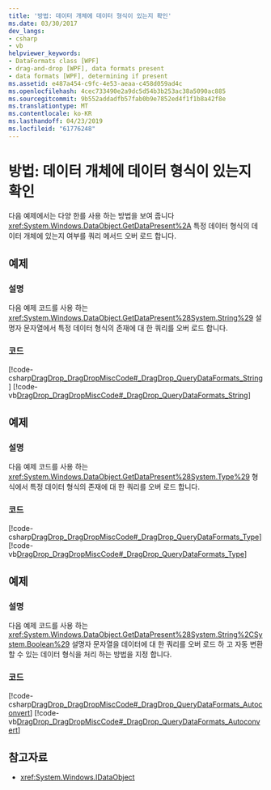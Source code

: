 ```yaml
---
title: '방법: 데이터 개체에 데이터 형식이 있는지 확인'
ms.date: 03/30/2017
dev_langs:
- csharp
- vb
helpviewer_keywords:
- DataFormats class [WPF]
- drag-and-drop [WPF], data formats present
- data formats [WPF], determining if present
ms.assetid: e487a454-c9fc-4e53-aeaa-c458d059ad4c
ms.openlocfilehash: 4cec733490e2a9dc5d54b3b253ac38a5090ac885
ms.sourcegitcommit: 9b552addadfb57fab0b9e7852ed4f1f1b8a42f8e
ms.translationtype: MT
ms.contentlocale: ko-KR
ms.lasthandoff: 04/23/2019
ms.locfileid: "61776248"
---
```

# <a name="how-to-determine-if-a-data-format-is-present-in-a-data-object"></a>방법: 데이터 개체에 데이터 형식이 있는지 확인
다음 예제에서는 다양 한를 사용 하는 방법을 보여 줍니다 <xref:System.Windows.DataObject.GetDataPresent%2A> 특정 데이터 형식의 데이터 개체에 있는지 여부를 쿼리 메서드 오버 로드 합니다.  
  
## <a name="example"></a>예제  
  
### <a name="description"></a>설명  
 다음 예제 코드를 사용 하는 <xref:System.Windows.DataObject.GetDataPresent%28System.String%29> 설명자 문자열에서 특정 데이터 형식의 존재에 대 한 쿼리를 오버 로드 합니다.  
  
### <a name="code"></a>코드  
 [!code-csharp[DragDrop_DragDropMiscCode#_DragDrop_QueryDataFormats_String](~/samples/snippets/csharp/VS_Snippets_Wpf/DragDrop_DragDropMiscCode/CSharp/Window1.xaml.cs#_dragdrop_querydataformats_string)]
 [!code-vb[DragDrop_DragDropMiscCode#_DragDrop_QueryDataFormats_String](~/samples/snippets/visualbasic/VS_Snippets_Wpf/DragDrop_DragDropMiscCode/visualbasic/window1.xaml.vb#_dragdrop_querydataformats_string)]  
  
## <a name="example"></a>예제  
  
### <a name="description"></a>설명  
 다음 예제 코드를 사용 하는 <xref:System.Windows.DataObject.GetDataPresent%28System.Type%29> 형식에서 특정 데이터 형식의 존재에 대 한 쿼리를 오버 로드 합니다.  
  
### <a name="code"></a>코드  
 [!code-csharp[DragDrop_DragDropMiscCode#_DragDrop_QueryDataFormats_Type](~/samples/snippets/csharp/VS_Snippets_Wpf/DragDrop_DragDropMiscCode/CSharp/Window1.xaml.cs#_dragdrop_querydataformats_type)]
 [!code-vb[DragDrop_DragDropMiscCode#_DragDrop_QueryDataFormats_Type](~/samples/snippets/visualbasic/VS_Snippets_Wpf/DragDrop_DragDropMiscCode/visualbasic/window1.xaml.vb#_dragdrop_querydataformats_type)]  
  
## <a name="example"></a>예제  
  
### <a name="description"></a>설명  
 다음 예제 코드를 사용 하는 <xref:System.Windows.DataObject.GetDataPresent%28System.String%2CSystem.Boolean%29> 설명자 문자열을 데이터에 대 한 쿼리를 오버 로드 하 고 자동 변환할 수 있는 데이터 형식을 처리 하는 방법을 지정 합니다.  
  
### <a name="code"></a>코드  
 [!code-csharp[DragDrop_DragDropMiscCode#_DragDrop_QueryDataFormats_Autoconvert](~/samples/snippets/csharp/VS_Snippets_Wpf/DragDrop_DragDropMiscCode/CSharp/Window1.xaml.cs#_dragdrop_querydataformats_autoconvert)]
 [!code-vb[DragDrop_DragDropMiscCode#_DragDrop_QueryDataFormats_Autoconvert](~/samples/snippets/visualbasic/VS_Snippets_Wpf/DragDrop_DragDropMiscCode/visualbasic/window1.xaml.vb#_dragdrop_querydataformats_autoconvert)]  
  
## <a name="see-also"></a>참고자료

- <xref:System.Windows.IDataObject>

